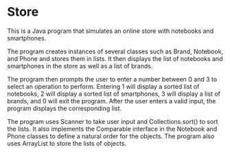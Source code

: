 # Store


This is a Java program that simulates an online store with notebooks and smartphones.



The program creates instances of several classes such as Brand, Notebook, and Phone and stores them in lists.
It then displays the list of notebooks and smartphones in the store as well as a list of brands.


The program then prompts the user to enter a number between 0 and 3 to select an operation to perform.
Entering 1 will display a sorted list of notebooks, 2 will display a sorted list of smartphones, 3 will display a list of brands, and 0 will exit the program.
After the user enters a valid input, the program displays the corresponding list.



The program uses Scanner to take user input and Collections.sort() to sort the lists. 
It also implements the Comparable interface in the Notebook and Phone classes to define a natural order for the objects. 
The program also uses ArrayList to store the lists of objects.




